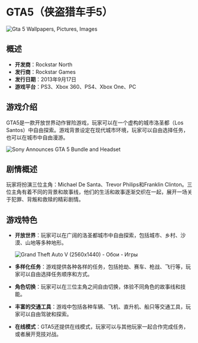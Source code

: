 # GTA5（侠盗猎车手5）

![Gta 5 Wallpapers, Pictures, Images](https://www.hdwallpaper.nu/wp-content/uploads/2015/02/GTA-V-Wallpaper-Full-HD-Background-Pictures.jpg)

## 概述

- **开发商**：Rockstar North
- **发行商**：Rockstar Games
- **发行日期**：2013年9月17日
- **游戏平台**：PS3、Xbox 360、PS4、Xbox One、PC

## 游戏介绍

GTA5是一款开放世界动作冒险游戏，玩家可以在一个虚构的城市洛圣都（Los Santos）中自由探索。游戏背景设定在现代城市环境，玩家可以自由选择任务，也可以在城市中自由漫游。

![Sony Announces GTA 5 Bundle and Headset](https://ts1.cn.mm.bing.net/th/id/R-C.ccc24c52ef1037cda353046f123b4981?rik=TGH0x2ldun71%2fQ&riu=http%3a%2f%2fwww.igta5.com%2fimages%2fofficial-screenshot-osiris-tearing-rubber.jpg&ehk=eXrPYj46i59IKzilcl8mnR%2bEzjN43NjHzdQyRjncWkg%3d&risl=1&pid=ImgRaw&r=0)

## 剧情概述

玩家将扮演三位主角：Michael De Santa、Trevor Philips和Franklin Clinton。三位主角有着不同的背景和故事线，他们的生活和故事逐渐交织在一起，展开一场关于犯罪、背叛和救赎的精彩剧情。

## 游戏特色

- **开放世界**：玩家可以在广阔的洛圣都城市中自由探索，包括城市、乡村、沙漠、山地等多种地形。

  ![Grand Theft Auto V (2560x1440) - Обои - Игры](https://7themes.su/_ph/28/13168137.jpg?1593708303)

- **多样化任务**：游戏提供各种各样的任务，包括抢劫、赛车、枪战、飞行等，玩家可以自由选择任务顺序和方式。

- **角色切换**：玩家可以在三位主角之间自由切换，体验不同角色的故事线和技能。

- **丰富的交通工具**：游戏中包括各种车辆、飞机、直升机、船只等交通工具，玩家可以自由驾驶和探索。

- **在线模式**：GTA5还提供在线模式，玩家可以与其他玩家一起合作完成任务，或者展开竞技对战。